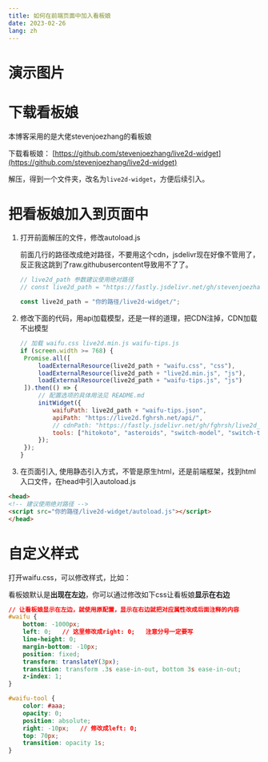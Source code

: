 ```yaml
---
title: 如何在前端页面中加入看板娘
date: 2023-02-26
lang: zh
---
```


# 演示图片

<Live2dDemo/>


# 下载看板娘

本博客采用的是大佬stevenjoezhang的看板娘

下载看板娘： [https://github.com/stevenjoezhang/live2d-widget](https://github.com/stevenjoezhang/live2d-widget)

解压，得到一个文件夹，改名为`live2d-widget`，方便后续引入。



# 把看板娘加入到页面中

1. 打开前面解压的文件，修改autoload.js

   前面几行的路径改成绝对路径，不要用这个cdn，jsdelivr现在好像不管用了，反正我这跳到了raw.githubusercontent导致用不了了。

   ~~~js
   // live2d_path 参数建议使用绝对路径
   // const live2d_path = "https://fastly.jsdelivr.net/gh/stevenjoezhang/live2d-widget@latest/";
   
   const live2d_path = "你的路径/live2d-widget/";
   ~~~

2. 修改下面的代码，用api加载模型，还是一样的道理，把CDN注掉，CDN加载不出模型

   ~~~js
   // 加载 waifu.css live2d.min.js waifu-tips.js
   if (screen.width >= 768) {
   	Promise.all([
   		loadExternalResource(live2d_path + "waifu.css", "css"),
   		loadExternalResource(live2d_path + "live2d.min.js", "js"),
   		loadExternalResource(live2d_path + "waifu-tips.js", "js")
   	]).then(() => {
   		// 配置选项的具体用法见 README.md
   		initWidget({
   			waifuPath: live2d_path + "waifu-tips.json",
   			apiPath: "https://live2d.fghrsh.net/api/",
   			// cdnPath: "https://fastly.jsdelivr.net/gh/fghrsh/live2d_api/",
   			tools: ["hitokoto", "asteroids", "switch-model", "switch-texture", "photo", "info", "quit"]
   		});
   	});
   }
   ~~~

3. 在页面引入, 使用静态引入方式，不管是原生html，还是前端框架，找到html入口文件，在head中引入autoload.js

~~~html
<head>
<!-- 建议使用绝对路径 -->
<script src="你的路径/live2d-widget/autoload.js"></script>
</head>
~~~

      

# 自定义样式

打开waifu.css，可以修改样式，比如：

看板娘默认是**出现在左边**，你可以通过修改如下css让看板娘**显示在右边**

~~~css
// 让看板娘显示在左边，就使用原配置，显示在右边就把对应属性改成后面注释的内容
#waifu {
	bottom: -1000px;
	left: 0;   // 这里修改成right: 0;   注意分号一定要写
	line-height: 0;
	margin-bottom: -10px;
	position: fixed;
	transform: translateY(3px);
	transition: transform .3s ease-in-out, bottom 3s ease-in-out;
	z-index: 1;
}

#waifu-tool {
	color: #aaa;
	opacity: 0;
	position: absolute;
	right: -10px;   // 修改成left: 0;   
	top: 70px;   
	transition: opacity 1s;
}
~~~

